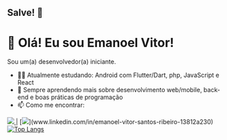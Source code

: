 ## Salve! 👋

# 👋 Olá! Eu sou Emanoel Vitor!

Sou um(a) desenvolvedor(a) iniciante.

- 👨‍💻 Atualmente estudando: Android com Flutter/Dart, php, JavaScript e React
- 🌱 Sempre aprendendo mais sobre desenvolvimento web/mobile, back-end e boas práticas de programação
- 📫 Como me encontrar: <a href="mailto:emanoelribeiro.ifc@gmail.com">
<img src="https://img.shields.io/badge/Gmail-D14836?style=for-the-badge&logo=gmail&logoColor=white"/>
</a>| [<img src="https://img.shields.io/badge/LinkedIn-0077B5?style=for-the-badge&logo=linkedin&logoColor=white">](www.linkedin.com/in/emanoel-vitor-santos-ribeiro-13812a230)




<div style="width: 200px;">
<a href="https://github.com/Emanoel-Ribeiro/github-readme-stats">
  <img src="https://github-readme-stats.vercel.app/api/top-langs/?username=Emanoel-Ribeiro&langs_count=8" alt="Top Langs"/>
</a>
</div>
